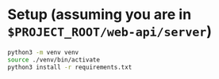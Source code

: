 # Setup (assuming you are in `$PROJECT_ROOT/web-api/server`)
```bash
python3 -m venv venv
source ./venv/bin/activate
python3 install -r requirements.txt
```
